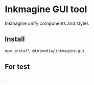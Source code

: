 # Inkmagine GUI tool

Inkmagine unify components and styles

## Install

```bash
npm install @tnlmedia/inkmagine-gui
```

## For test

.

